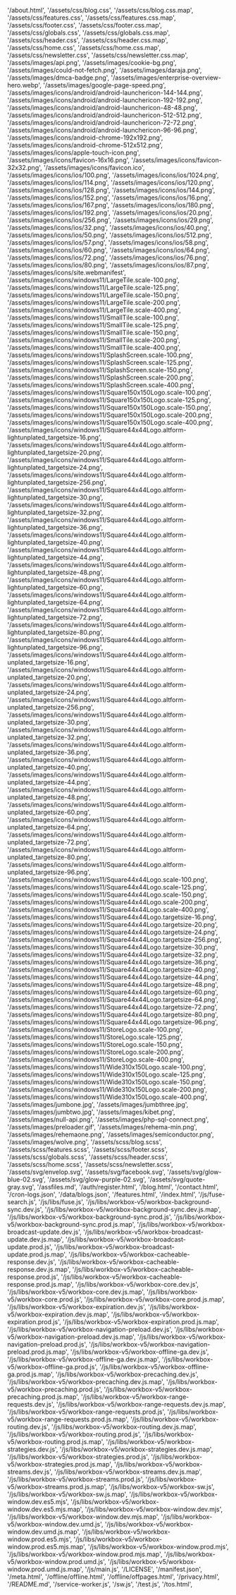'/about.html',
'/assets/css/blog.css',
'/assets/css/blog.css.map',
'/assets/css/features.css',
'/assets/css/features.css.map',
'/assets/css/footer.css',
'/assets/css/footer.css.map',
'/assets/css/globals.css',
'/assets/css/globals.css.map',
'/assets/css/header.css',
'/assets/css/header.css.map',
'/assets/css/home.css',
'/assets/css/home.css.map',
'/assets/css/newsletter.css',
'/assets/css/newsletter.css.map',
'/assets/images/api.png',
'/assets/images/cookie-bg.png',
'/assets/images/could-not-fetch.png',
'/assets/images/daraja.png',
'/assets/images/dmca-badge.png',
'/assets/images/enterprise-overview-hero.webp',
'/assets/images/google-page-speed.png',
'/assets/images/icons/android/android-launchericon-144-144.png',
'/assets/images/icons/android/android-launchericon-192-192.png',
'/assets/images/icons/android/android-launchericon-48-48.png',
'/assets/images/icons/android/android-launchericon-512-512.png',
'/assets/images/icons/android/android-launchericon-72-72.png',
'/assets/images/icons/android/android-launchericon-96-96.png',
'/assets/images/icons/android-chrome-192x192.png',
'/assets/images/icons/android-chrome-512x512.png',
'/assets/images/icons/apple-touch-icon.png',
'/assets/images/icons/favicon-16x16.png',
'/assets/images/icons/favicon-32x32.png',
'/assets/images/icons/favicon.ico',
'/assets/images/icons/ios/100.png',
'/assets/images/icons/ios/1024.png',
'/assets/images/icons/ios/114.png',
'/assets/images/icons/ios/120.png',
'/assets/images/icons/ios/128.png',
'/assets/images/icons/ios/144.png',
'/assets/images/icons/ios/152.png',
'/assets/images/icons/ios/16.png',
'/assets/images/icons/ios/167.png',
'/assets/images/icons/ios/180.png',
'/assets/images/icons/ios/192.png',
'/assets/images/icons/ios/20.png',
'/assets/images/icons/ios/256.png',
'/assets/images/icons/ios/29.png',
'/assets/images/icons/ios/32.png',
'/assets/images/icons/ios/40.png',
'/assets/images/icons/ios/50.png',
'/assets/images/icons/ios/512.png',
'/assets/images/icons/ios/57.png',
'/assets/images/icons/ios/58.png',
'/assets/images/icons/ios/60.png',
'/assets/images/icons/ios/64.png',
'/assets/images/icons/ios/72.png',
'/assets/images/icons/ios/76.png',
'/assets/images/icons/ios/80.png',
'/assets/images/icons/ios/87.png',
'/assets/images/icons/site.webmanifest',
'/assets/images/icons/windows11/LargeTile.scale-100.png',
'/assets/images/icons/windows11/LargeTile.scale-125.png',
'/assets/images/icons/windows11/LargeTile.scale-150.png',
'/assets/images/icons/windows11/LargeTile.scale-200.png',
'/assets/images/icons/windows11/LargeTile.scale-400.png',
'/assets/images/icons/windows11/SmallTile.scale-100.png',
'/assets/images/icons/windows11/SmallTile.scale-125.png',
'/assets/images/icons/windows11/SmallTile.scale-150.png',
'/assets/images/icons/windows11/SmallTile.scale-200.png',
'/assets/images/icons/windows11/SmallTile.scale-400.png',
'/assets/images/icons/windows11/SplashScreen.scale-100.png',
'/assets/images/icons/windows11/SplashScreen.scale-125.png',
'/assets/images/icons/windows11/SplashScreen.scale-150.png',
'/assets/images/icons/windows11/SplashScreen.scale-200.png',
'/assets/images/icons/windows11/SplashScreen.scale-400.png',
'/assets/images/icons/windows11/Square150x150Logo.scale-100.png',
'/assets/images/icons/windows11/Square150x150Logo.scale-125.png',
'/assets/images/icons/windows11/Square150x150Logo.scale-150.png',
'/assets/images/icons/windows11/Square150x150Logo.scale-200.png',
'/assets/images/icons/windows11/Square150x150Logo.scale-400.png',
'/assets/images/icons/windows11/Square44x44Logo.altform-lightunplated_targetsize-16.png',
'/assets/images/icons/windows11/Square44x44Logo.altform-lightunplated_targetsize-20.png',
'/assets/images/icons/windows11/Square44x44Logo.altform-lightunplated_targetsize-24.png',
'/assets/images/icons/windows11/Square44x44Logo.altform-lightunplated_targetsize-256.png',
'/assets/images/icons/windows11/Square44x44Logo.altform-lightunplated_targetsize-30.png',
'/assets/images/icons/windows11/Square44x44Logo.altform-lightunplated_targetsize-32.png',
'/assets/images/icons/windows11/Square44x44Logo.altform-lightunplated_targetsize-36.png',
'/assets/images/icons/windows11/Square44x44Logo.altform-lightunplated_targetsize-40.png',
'/assets/images/icons/windows11/Square44x44Logo.altform-lightunplated_targetsize-44.png',
'/assets/images/icons/windows11/Square44x44Logo.altform-lightunplated_targetsize-48.png',
'/assets/images/icons/windows11/Square44x44Logo.altform-lightunplated_targetsize-60.png',
'/assets/images/icons/windows11/Square44x44Logo.altform-lightunplated_targetsize-64.png',
'/assets/images/icons/windows11/Square44x44Logo.altform-lightunplated_targetsize-72.png',
'/assets/images/icons/windows11/Square44x44Logo.altform-lightunplated_targetsize-80.png',
'/assets/images/icons/windows11/Square44x44Logo.altform-lightunplated_targetsize-96.png',
'/assets/images/icons/windows11/Square44x44Logo.altform-unplated_targetsize-16.png',
'/assets/images/icons/windows11/Square44x44Logo.altform-unplated_targetsize-20.png',
'/assets/images/icons/windows11/Square44x44Logo.altform-unplated_targetsize-24.png',
'/assets/images/icons/windows11/Square44x44Logo.altform-unplated_targetsize-256.png',
'/assets/images/icons/windows11/Square44x44Logo.altform-unplated_targetsize-30.png',
'/assets/images/icons/windows11/Square44x44Logo.altform-unplated_targetsize-32.png',
'/assets/images/icons/windows11/Square44x44Logo.altform-unplated_targetsize-36.png',
'/assets/images/icons/windows11/Square44x44Logo.altform-unplated_targetsize-40.png',
'/assets/images/icons/windows11/Square44x44Logo.altform-unplated_targetsize-44.png',
'/assets/images/icons/windows11/Square44x44Logo.altform-unplated_targetsize-48.png',
'/assets/images/icons/windows11/Square44x44Logo.altform-unplated_targetsize-60.png',
'/assets/images/icons/windows11/Square44x44Logo.altform-unplated_targetsize-64.png',
'/assets/images/icons/windows11/Square44x44Logo.altform-unplated_targetsize-72.png',
'/assets/images/icons/windows11/Square44x44Logo.altform-unplated_targetsize-80.png',
'/assets/images/icons/windows11/Square44x44Logo.altform-unplated_targetsize-96.png',
'/assets/images/icons/windows11/Square44x44Logo.scale-100.png',
'/assets/images/icons/windows11/Square44x44Logo.scale-125.png',
'/assets/images/icons/windows11/Square44x44Logo.scale-150.png',
'/assets/images/icons/windows11/Square44x44Logo.scale-200.png',
'/assets/images/icons/windows11/Square44x44Logo.scale-400.png',
'/assets/images/icons/windows11/Square44x44Logo.targetsize-16.png',
'/assets/images/icons/windows11/Square44x44Logo.targetsize-20.png',
'/assets/images/icons/windows11/Square44x44Logo.targetsize-24.png',
'/assets/images/icons/windows11/Square44x44Logo.targetsize-256.png',
'/assets/images/icons/windows11/Square44x44Logo.targetsize-30.png',
'/assets/images/icons/windows11/Square44x44Logo.targetsize-32.png',
'/assets/images/icons/windows11/Square44x44Logo.targetsize-36.png',
'/assets/images/icons/windows11/Square44x44Logo.targetsize-40.png',
'/assets/images/icons/windows11/Square44x44Logo.targetsize-44.png',
'/assets/images/icons/windows11/Square44x44Logo.targetsize-48.png',
'/assets/images/icons/windows11/Square44x44Logo.targetsize-60.png',
'/assets/images/icons/windows11/Square44x44Logo.targetsize-64.png',
'/assets/images/icons/windows11/Square44x44Logo.targetsize-72.png',
'/assets/images/icons/windows11/Square44x44Logo.targetsize-80.png',
'/assets/images/icons/windows11/Square44x44Logo.targetsize-96.png',
'/assets/images/icons/windows11/StoreLogo.scale-100.png',
'/assets/images/icons/windows11/StoreLogo.scale-125.png',
'/assets/images/icons/windows11/StoreLogo.scale-150.png',
'/assets/images/icons/windows11/StoreLogo.scale-200.png',
'/assets/images/icons/windows11/StoreLogo.scale-400.png',
'/assets/images/icons/windows11/Wide310x150Logo.scale-100.png',
'/assets/images/icons/windows11/Wide310x150Logo.scale-125.png',
'/assets/images/icons/windows11/Wide310x150Logo.scale-150.png',
'/assets/images/icons/windows11/Wide310x150Logo.scale-200.png',
'/assets/images/icons/windows11/Wide310x150Logo.scale-400.png',
'/assets/images/jumbone.jpg',
'/assets/images/jumbthree.jpg',
'/assets/images/jumbtwo.jpg',
'/assets/images/kibet.png',
'/assets/images/null-api.png',
'/assets/images/php-sql-connect.png',
'/assets/images/preloader.gif',
'/assets/images/rehema-min.png',
'/assets/images/rehemaone.png',
'/assets/images/semiconductor.png',
'/assets/images/wolve.png',
'/assets/scss/blog.scss',
'/assets/scss/features.scss',
'/assets/scss/footer.scss',
'/assets/scss/globals.scss',
'/assets/scss/header.scss',
'/assets/scss/home.scss',
'/assets/scss/newsletter.scss',
'/assets/svg/envelop.svg',
'/assets/svg/facebook.svg',
'/assets/svg/glow-blue-02.svg',
'/assets/svg/glow-purple-02.svg',
'/assets/svg/quote-gray.svg',
'/assfiles.md',
'/auth/register.html',
'/blog.html',
'/contact.html',
'/cron-logs.json',
'/data/blogs.json',
'/features.html',
'/index.html',
'/js/fuse-search.js',
'/js/libs/fuse.js',
'/js/libs/workbox-v5/workbox-background-sync.dev.js',
'/js/libs/workbox-v5/workbox-background-sync.dev.js.map',
'/js/libs/workbox-v5/workbox-background-sync.prod.js',
'/js/libs/workbox-v5/workbox-background-sync.prod.js.map',
'/js/libs/workbox-v5/workbox-broadcast-update.dev.js',
'/js/libs/workbox-v5/workbox-broadcast-update.dev.js.map',
'/js/libs/workbox-v5/workbox-broadcast-update.prod.js',
'/js/libs/workbox-v5/workbox-broadcast-update.prod.js.map',
'/js/libs/workbox-v5/workbox-cacheable-response.dev.js',
'/js/libs/workbox-v5/workbox-cacheable-response.dev.js.map',
'/js/libs/workbox-v5/workbox-cacheable-response.prod.js',
'/js/libs/workbox-v5/workbox-cacheable-response.prod.js.map',
'/js/libs/workbox-v5/workbox-core.dev.js',
'/js/libs/workbox-v5/workbox-core.dev.js.map',
'/js/libs/workbox-v5/workbox-core.prod.js',
'/js/libs/workbox-v5/workbox-core.prod.js.map',
'/js/libs/workbox-v5/workbox-expiration.dev.js',
'/js/libs/workbox-v5/workbox-expiration.dev.js.map',
'/js/libs/workbox-v5/workbox-expiration.prod.js',
'/js/libs/workbox-v5/workbox-expiration.prod.js.map',
'/js/libs/workbox-v5/workbox-navigation-preload.dev.js',
'/js/libs/workbox-v5/workbox-navigation-preload.dev.js.map',
'/js/libs/workbox-v5/workbox-navigation-preload.prod.js',
'/js/libs/workbox-v5/workbox-navigation-preload.prod.js.map',
'/js/libs/workbox-v5/workbox-offline-ga.dev.js',
'/js/libs/workbox-v5/workbox-offline-ga.dev.js.map',
'/js/libs/workbox-v5/workbox-offline-ga.prod.js',
'/js/libs/workbox-v5/workbox-offline-ga.prod.js.map',
'/js/libs/workbox-v5/workbox-precaching.dev.js',
'/js/libs/workbox-v5/workbox-precaching.dev.js.map',
'/js/libs/workbox-v5/workbox-precaching.prod.js',
'/js/libs/workbox-v5/workbox-precaching.prod.js.map',
'/js/libs/workbox-v5/workbox-range-requests.dev.js',
'/js/libs/workbox-v5/workbox-range-requests.dev.js.map',
'/js/libs/workbox-v5/workbox-range-requests.prod.js',
'/js/libs/workbox-v5/workbox-range-requests.prod.js.map',
'/js/libs/workbox-v5/workbox-routing.dev.js',
'/js/libs/workbox-v5/workbox-routing.dev.js.map',
'/js/libs/workbox-v5/workbox-routing.prod.js',
'/js/libs/workbox-v5/workbox-routing.prod.js.map',
'/js/libs/workbox-v5/workbox-strategies.dev.js',
'/js/libs/workbox-v5/workbox-strategies.dev.js.map',
'/js/libs/workbox-v5/workbox-strategies.prod.js',
'/js/libs/workbox-v5/workbox-strategies.prod.js.map',
'/js/libs/workbox-v5/workbox-streams.dev.js',
'/js/libs/workbox-v5/workbox-streams.dev.js.map',
'/js/libs/workbox-v5/workbox-streams.prod.js',
'/js/libs/workbox-v5/workbox-streams.prod.js.map',
'/js/libs/workbox-v5/workbox-sw.js',
'/js/libs/workbox-v5/workbox-sw.js.map',
'/js/libs/workbox-v5/workbox-window.dev.es5.mjs',
'/js/libs/workbox-v5/workbox-window.dev.es5.mjs.map',
'/js/libs/workbox-v5/workbox-window.dev.mjs',
'/js/libs/workbox-v5/workbox-window.dev.mjs.map',
'/js/libs/workbox-v5/workbox-window.dev.umd.js',
'/js/libs/workbox-v5/workbox-window.dev.umd.js.map',
'/js/libs/workbox-v5/workbox-window.prod.es5.mjs',
'/js/libs/workbox-v5/workbox-window.prod.es5.mjs.map',
'/js/libs/workbox-v5/workbox-window.prod.mjs',
'/js/libs/workbox-v5/workbox-window.prod.mjs.map',
'/js/libs/workbox-v5/workbox-window.prod.umd.js',
'/js/libs/workbox-v5/workbox-window.prod.umd.js.map',
'/js/main.js',
'/LICENSE',
'/manifest.json',
'/meta.html',
'/offline/offline.html',
'/offline/offpages.html',
'/privacy.html',
'/README.md',
'/service-worker.js',
'/sw.js',
'/test.js',
'/tos.html',
